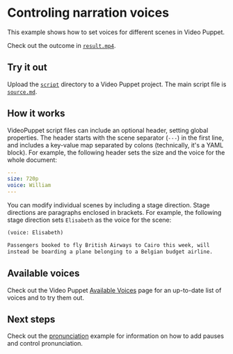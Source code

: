 # Controling narration voices

This example shows how to set voices for different scenes in Video Puppet. 

Check out the outcome in [`result.mp4`](result.mp4).

## Try it out

Upload the [`script`](script) directory to a Video Puppet project. The main script file is [`source.md`](script/source.md).

## How it works

VideoPuppet script files can include an optional header, setting global properties. The header starts with the scene separator (`---`) in the first line,
and includes a key-value map separated by colons (technically, it's a YAML block). For example, the following header sets the size and the voice for the whole document:

```yml
---
size: 720p
voice: William
---
```

You can modify individual scenes by including a stage direction. Stage directions are paragraphs enclosed in brackets. For example, the following stage direction sets `Elisabeth` as the voice for the scene:


```md
(voice: Elisabeth)

Passengers booked to fly British Airways to Cairo this week, will 
instead be boarding a plane belonging to a Belgian budget airline.
```

## Available voices

Check out the Video Puppet [Available Voices](https://www.videopuppet.com/docs/voices/) page for an up-to-date list of voices and to try them out.

## Next steps

Check out the [pronunciation](../pronunciation/README.md) example for information on how to add pauses and control pronunciation.
